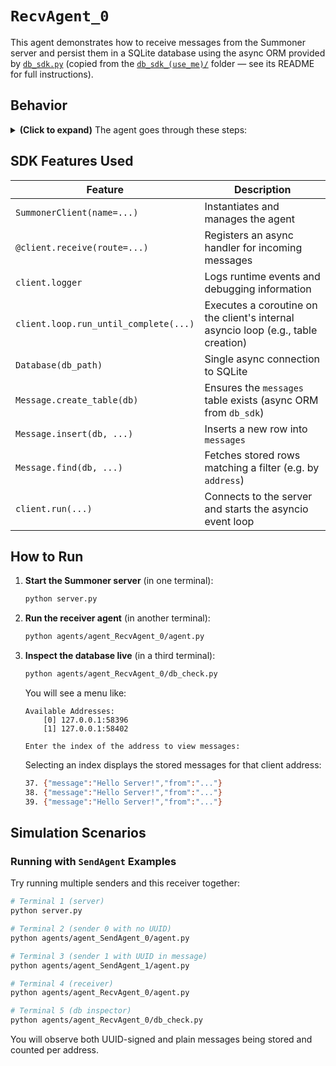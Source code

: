 # `RecvAgent_0`

This agent demonstrates how to receive messages from the Summoner server and persist them in a SQLite database using the async ORM provided by [`db_sdk.py`](db_sdk.py) (copied from the [`db_sdk_(use_me)/`](../db_sdk_(use_me)/) folder — see its README for full instructions).

## Behavior

<details>
<summary><b>(Click to expand)</b> The agent goes through these steps:</summary>
<br>

1. On startup, the agent ensures the `messages` table (defined in [`db_models.py`](db_models.py)) exists in `RecvAgent_0.db`.  
2. Each time a message arrives with keys `"remote_addr"` and `"content"`:  
   - Logs a receipt line via `client.logger`:  
     ```
     INFO - Received message from Client @(SocketAddress=127.0.0.1:58402).
     ```  
   - Stores the `(addr, content)` pair in the database.  
   - Queries how many messages have been stored so far for that address and logs:  
     ```
     INFO - Client @(SocketAddress=127.0.0.1:58402) has now 38 messages stored.
     ```  
3. The agent runs until you stop it (e.g. Ctrl+C).  

While it is running, you can inspect the live data with the provided [`db_check.py`](db_check.py) script (see [**How to Run**](#how-to-run)).

</details>

## SDK Features Used

| Feature                            | Description                                                              |
|------------------------------------|--------------------------------------------------------------------------|
| `SummonerClient(name=...)`             | Instantiates and manages the agent                                       |
| `@client.receive(route=...)`       | Registers an async handler for incoming messages                         |
| `client.logger`                    | Logs runtime events and debugging information                            |
| `client.loop.run_until_complete(...)` | Executes a coroutine on the client's internal asyncio loop (e.g., table creation) |
| `Database(db_path)`                            | Single async connection to SQLite            |
| `Message.create_table(db)`         | Ensures the `messages` table exists (async ORM from `db_sdk`)            |
| `Message.insert(db, ...)`          | Inserts a new row into `messages`                                        |
| `Message.find(db, ...)`            | Fetches stored rows matching a filter (e.g. by `address`)                   |
| `client.run(...)`                  | Connects to the server and starts the asyncio event loop                 |


## How to Run

1. **Start the Summoner server** (in one terminal):
    ```bash
    python server.py
    ```

2. **Run the receiver agent** (in another terminal):
    ```bash
    python agents/agent_RecvAgent_0/agent.py
    ```

3. **Inspect the database live** (in a third terminal):
    ```bash
    python agents/agent_RecvAgent_0/db_check.py
    ```
    You will see a menu like:
    ```
    Available Addresses:
        [0] 127.0.0.1:58396
        [1] 127.0.0.1:58402

    Enter the index of the address to view messages:
    ```
    Selecting an index displays the stored messages for that client address:
    ```sh
    37. {"message":"Hello Server!","from":"..."}
    38. {"message":"Hello Server!","from":"..."}
    39. {"message":"Hello Server!","from":"..."}
    ```  


## Simulation Scenarios

### Running with `SendAgent` Examples

Try running multiple senders and this receiver together:

```bash
# Terminal 1 (server)
python server.py

# Terminal 2 (sender 0 with no UUID)
python agents/agent_SendAgent_0/agent.py

# Terminal 3 (sender 1 with UUID in message)
python agents/agent_SendAgent_1/agent.py

# Terminal 4 (receiver)
python agents/agent_RecvAgent_0/agent.py

# Terminal 5 (db inspector)
python agents/agent_RecvAgent_0/db_check.py
```

You will observe both UUID-signed and plain messages being stored and counted per address.


